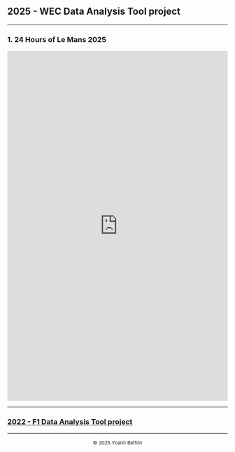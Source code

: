 ## 2025 - WEC Data Analysis Tool project

---

### 1. 24 Hours of Le Mans 2025


<iframe title="AnalysisWithSections" width="100%" height="800" src="https://app.powerbi.com/view?r=eyJrIjoiNTRiYjVlYjMtNWNiMS00ZmYzLThkZDAtNjk3MWNmOGEwM2MzIiwidCI6IjZmYmZkYTI0LWJjZGUtNGY3MS04OTVlLWIyZTIyZjIwOTQ3MyIsImMiOjh9" frameborder="0" allowFullScreen="true"></iframe>


---

### [2022 - F1 Data Analysis Tool project](/page/f1-2022)

---

<div style="text-align: center">
  <p style="font-size:11px">&copy; 2025 Yoann Betton</p>
</div>

<!-- ---

<p style="font-size:11px">Page generated from <a href="https://github.com/yoannbtn/yoannbtn.github.io">github.com/yoannbtn</a>.</p> -->